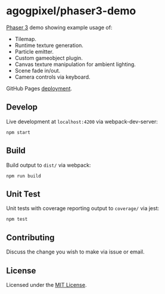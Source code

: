 # agogpixel/phaser3-demo

[Phaser 3](https://github.com/photonstorm/phaser) demo showing example usage of:

- Tilemap.
- Runtime texture generation.
- Particle emitter.
- Custom gameobject plugin.
- Canvas texture manipulation for ambient lighting.
- Scene fade in/out.
- Camera controls via keyboard.

GitHub Pages [deployment](https://agogpixel.github.io/phaser3-demo/).

## Develop

Live development at `localhost:4200` via webpack-dev-server:

```shell
npm start
```

## Build

Build output to `dist/` via webpack:

```shell
npm run build
```

## Unit Test

Unit tests with coverage reporting output to `coverage/` via jest:

```shell
npm test
```

## Contributing

Discuss the change you wish to make via issue or email.

## License

Licensed under the [MIT License](./LICENSE).
